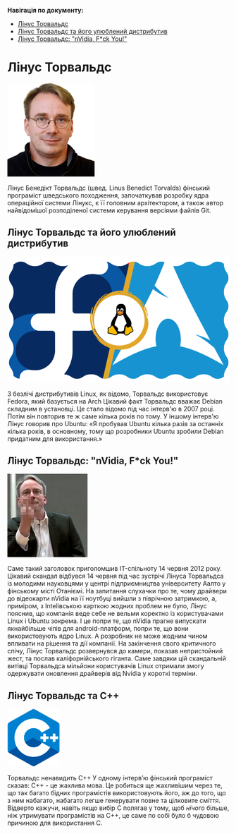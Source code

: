 **Навігація по документу:**
- [Лінус Торвальдс](#лінус-торвальдс)
- [Лінус Торвальдс та його улюблений дистрибутив](#лінус-торвальдс-та-його-улюблений-дистрибутив)
- [Лінус Торвальдс: "nVidia, F*ck You!"](#лінус-торвальдс-nvidia-fck-you)
# Лінус Торвальдс
 ![alt text](https://github.com/207art207/KPI/blob/main/%D0%A1%D0%BB%D0%BE%D0%B9%202.png) 
 
 Лінус Бенедікт Торвальдс (швед. Linus Benedict Torvalds) фінський програміст шведського походження, започаткував розробку ядра операційної системи Лінукс, є її головним архітектором, а також автор найвідомішої розподіленої системи керування версіями файлів Git.
 ## Лінус Торвальдс та його улюблений дистрибутив
 ![alt text](https://github.com/207art207/KPI/blob/main/fedora-vs-arch.png)
 
 З безлічі дистрибутивів Linux, як відомо, Торвальдс використовує  Fedora, який базується на Arch Цікавий факт Торвальдс вважає Debian складним в установці. Це стало відомо під час інтерв'ю в 2007 році. Потім він повторив те ж саме кілька років по тому. У іншому інтерв'ю Лінус говорив про Ubuntu: «Я пробував Ubuntu кілька разів за останніх кілька років, в основному, тому що розробники Ubuntu зробили Debian придатним для використання.»
 ## Лінус Торвальдс: "nVidia, F*ck You!"
 ![alt text](https://github.com/207art207/KPI/blob/main/33b8f1072de106fd52729f21db838c01.png)
 
 Саме такий заголовок приголомшив IT-спільноту 14 червня 2012 року. Цікавий скандал відбувся 14 червня під час зустрічі Лінуса Торвальдса  із молодими науковцями у центрі підприємництва університету Аалто у фінському місті Отаніємі. На запитання слухачки про те, чому драйвери до відеокарти nVidia на її ноутбуці вийшли з піврічною затримкою, а, приміром, з Intelівською карткою жодних проблем не було, Лінус пояснив, що компанія веде себе не вельми коректно із користувачами Linux і Ubuntu зокрема. І це попри те, що nVidia прагне випускати якнайбільше чіпів для android-платформ, попри те, що вони використовують ядро Linux. А розробник не може жодним чином впливати на рішення та дії компанії. 
На закінчення свого критичного спічу, Лінус Торвальдс розвернувся до камери, показав непристойний жест, та послав каліфорнійського гіганта.
Саме завдяки цій скандальній витівці Торвальдса мільйони користувачів Linux отримали змогу одержувати оновлення драйверів від Nvidia у короткі терміни.
## Лінус Торвальдс та C++
![alt text](https://github.com/207art207/KPI/blob/main/%D0%A1%D0%BB%D0%BE%D0%B9%203.png)

Торвальдс ненавидить C++ У одному інтерв’ю  фінський програміст  сказав: C++ - це жахлива мова.  Це робиться ще  жахливішим  через те, що так багато бідних програмістів 
використовують його, аж до того, що з ним набагато, набагато легше генерувати  повне та цілковите сміття. Відверто кажучи, навіть якщо вибір C полягав у тому, щоб *нічого* більше, ніж утримувати програмістів на C++, це саме по собі було б чудовою причиною для використання C.
